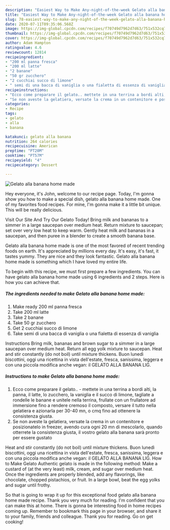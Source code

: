 ```yaml
---
description: "Easiest Way to Make Any-night-of-the-week Gelato alla banana home made"
title: "Easiest Way to Make Any-night-of-the-week Gelato alla banana home made"
slug: 78-easiest-way-to-make-any-night-of-the-week-gelato-alla-banana-home-made
date: 2020-07-11T09:35:06.568Z
image: https://img-global.cpcdn.com/recipes/f70749d7962d7d63/751x532cq70/gelato-alla-banana-home-made-recipe-main-photo.jpg
thumbnail: https://img-global.cpcdn.com/recipes/f70749d7962d7d63/751x532cq70/gelato-alla-banana-home-made-recipe-main-photo.jpg
cover: https://img-global.cpcdn.com/recipes/f70749d7962d7d63/751x532cq70/gelato-alla-banana-home-made-recipe-main-photo.jpg
author: Adam Hampton
ratingvalue: 4.6
reviewcount: 12814
recipeingredient:
- "200 ml panna fresca"
- "200 ml latte"
- "2 banane"
- "50 gr zucchero"
- "2 cucchiai succo di limone"
- " semi di una bacca di vaniglia o una fialetta di essenza di vaniglia"
recipeinstructions:
- "Ecco come preparare il gelato.. mettete in una terrina a bordi alti, la panna, il latte, lo zucchero, la vaniglia e il succo di limone, tagliate a rondelle le banane e unitele nella terrina, frullate con un frullatore ad immersione fino a rendere cremoso il composto, versare il tutto nella gelatiera e azionarla per 30-40 mn, o cmq fino ad ottenere la consistenza giusta."
- "Se non aveste la gelatiera, versate la crema in un contenitore e posizionatelo in freezer, avendo cura ogni 20 mn di mescolarlo, quando otterrete la consistenza giusta, il vostro gelato alla banana sarà pronto per essere gustato"
categories:
- Recipe
tags:
- gelato
- alla
- banana

katakunci: gelato alla banana 
nutrition: 264 calories
recipecuisine: American
preptime: "PT20M"
cooktime: "PT57M"
recipeyield: "4"
recipecategory: Dessert

---
```



![Gelato alla banana home made](https://img-global.cpcdn.com/recipes/f70749d7962d7d63/751x532cq70/gelato-alla-banana-home-made-recipe-main-photo.jpg)

Hey everyone, it's John, welcome to our recipe page. Today, I'm gonna show you how to make a special dish, gelato alla banana home made. One of my favorites food recipes. For mine, I'm gonna make it a little bit unique. This will be really delicious.

Visit Our Site And Try Our Gelato Today! Bring milk and bananas to a simmer in a large saucepan over medium heat. Return mixture to saucepan; set over very low heat to keep warm. Gently heat milk and bananas in a saucepan, and then puree in a blender to create a smooth banana base.

Gelato alla banana home made is one of the most favored of recent trending foods on earth. It's appreciated by millions every day. It's easy, it's fast, it tastes yummy. They are nice and they look fantastic. Gelato alla banana home made is something which I have loved my entire life.


To begin with this recipe, we must first prepare a few ingredients. You can have gelato alla banana home made using 6 ingredients and 2 steps. Here is how you can achieve that.

<!--inarticleads1-->

##### The ingredients needed to make Gelato alla banana home made:

1. Make ready 200 ml panna fresca
1. Take 200 ml latte
1. Take 2 banane
1. Take 50 gr zucchero
1. Get 2 cucchiai succo di limone
1. Take  semi di una bacca di vaniglia o una fialetta di essenza di vaniglia


Instructions Bring milk, bananas and brown sugar to a simmer in a large saucepan over medium heat. Return all egg yolk mixture to saucepan. Heat and stir constantly (do not boil) until mixture thickens. Buon lunedì biscottini, oggi una ricettina in vista dell&#39;estate, fresca, sanissima, leggera e con una piccola modifica anche vegan: il GELATO ALLA BANANA LIG. 

<!--inarticleads2-->

##### Instructions to make Gelato alla banana home made:

1. Ecco come preparare il gelato.. - mettete in una terrina a bordi alti, la panna, il latte, lo zucchero, la vaniglia e il succo di limone, tagliate a rondelle le banane e unitele nella terrina, frullate con un frullatore ad immersione fino a rendere cremoso il composto, versare il tutto nella gelatiera e azionarla per 30-40 mn, o cmq fino ad ottenere la consistenza giusta.
1. Se non aveste la gelatiera, versate la crema in un contenitore e posizionatelo in freezer, avendo cura ogni 20 mn di mescolarlo, quando otterrete la consistenza giusta, il vostro gelato alla banana sarà pronto per essere gustato


Heat and stir constantly (do not boil) until mixture thickens. Buon lunedì biscottini, oggi una ricettina in vista dell&#39;estate, fresca, sanissima, leggera e con una piccola modifica anche vegan: il GELATO ALLA BANANA LIG. How to Make Gelato Authentic gelato is made in the following method: Make a custard of (at the very least) milk, cream, and sugar over medium heat. Once the ingredients are properly blended, add any flavorings, like chocolate, chopped pistachios, or fruit. In a large bowl, beat the egg yolks and sugar until frothy. 

So that is going to wrap it up for this exceptional food gelato alla banana home made recipe. Thank you very much for reading. I'm confident that you can make this at home. There is gonna be interesting food in home recipes coming up. Remember to bookmark this page in your browser, and share it to your family, friends and colleague. Thank you for reading. Go on get cooking!
